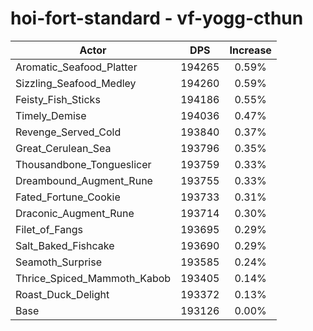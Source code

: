 # hoi-fort-standard - vf-yogg-cthun
| Actor | DPS | Increase |
|---|:---:|:---:|
|Aromatic_Seafood_Platter|194265|0.59%|
|Sizzling_Seafood_Medley|194260|0.59%|
|Feisty_Fish_Sticks|194186|0.55%|
|Timely_Demise|194036|0.47%|
|Revenge_Served_Cold|193840|0.37%|
|Great_Cerulean_Sea|193796|0.35%|
|Thousandbone_Tongueslicer|193759|0.33%|
|Dreambound_Augment_Rune|193755|0.33%|
|Fated_Fortune_Cookie|193733|0.31%|
|Draconic_Augment_Rune|193714|0.30%|
|Filet_of_Fangs|193695|0.29%|
|Salt_Baked_Fishcake|193690|0.29%|
|Seamoth_Surprise|193585|0.24%|
|Thrice_Spiced_Mammoth_Kabob|193405|0.14%|
|Roast_Duck_Delight|193372|0.13%|
|Base|193126|0.00%|
